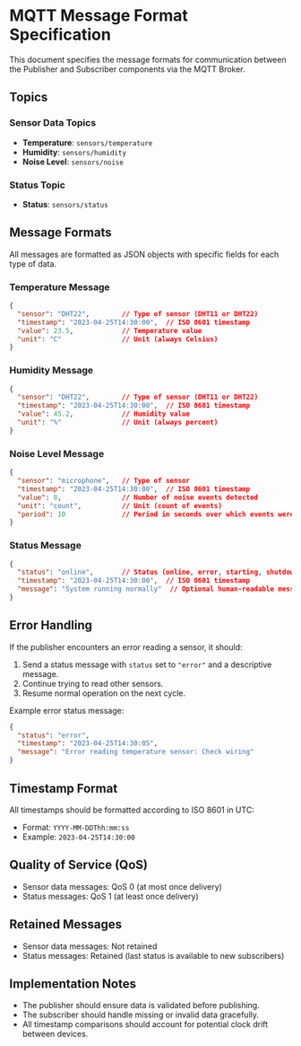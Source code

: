# MQTT Message Format Specification

This document specifies the message formats for communication between the Publisher and Subscriber components via the MQTT Broker.

## Topics

### Sensor Data Topics
- **Temperature**: `sensors/temperature`
- **Humidity**: `sensors/humidity`
- **Noise Level**: `sensors/noise`

### Status Topic
- **Status**: `sensors/status`

## Message Formats

All messages are formatted as JSON objects with specific fields for each type of data.

### Temperature Message

```json
{
  "sensor": "DHT22",        // Type of sensor (DHT11 or DHT22)
  "timestamp": "2023-04-25T14:30:00",  // ISO 8601 timestamp
  "value": 23.5,            // Temperature value
  "unit": "C"               // Unit (always Celsius)
}
```

### Humidity Message

```json
{
  "sensor": "DHT22",        // Type of sensor (DHT11 or DHT22)
  "timestamp": "2023-04-25T14:30:00",  // ISO 8601 timestamp
  "value": 45.2,            // Humidity value
  "unit": "%"               // Unit (always percent)
}
```

### Noise Level Message

```json
{
  "sensor": "microphone",   // Type of sensor
  "timestamp": "2023-04-25T14:30:00",  // ISO 8601 timestamp
  "value": 8,               // Number of noise events detected
  "unit": "count",          // Unit (count of events)
  "period": 10              // Period in seconds over which events were counted
}
```

### Status Message

```json
{
  "status": "online",       // Status (online, error, starting, shutdown)
  "timestamp": "2023-04-25T14:30:00",  // ISO 8601 timestamp
  "message": "System running normally"  // Optional human-readable message
}
```

## Error Handling

If the publisher encounters an error reading a sensor, it should:

1. Send a status message with `status` set to `"error"` and a descriptive message.
2. Continue trying to read other sensors.
3. Resume normal operation on the next cycle.

Example error status message:
```json
{
  "status": "error",
  "timestamp": "2023-04-25T14:30:05",
  "message": "Error reading temperature sensor: Check wiring"
}
```

## Timestamp Format

All timestamps should be formatted according to ISO 8601 in UTC:
- Format: `YYYY-MM-DDThh:mm:ss`
- Example: `2023-04-25T14:30:00`

## Quality of Service (QoS)

- Sensor data messages: QoS 0 (at most once delivery)
- Status messages: QoS 1 (at least once delivery)

## Retained Messages

- Sensor data messages: Not retained
- Status messages: Retained (last status is available to new subscribers)

## Implementation Notes

- The publisher should ensure data is validated before publishing.
- The subscriber should handle missing or invalid data gracefully.
- All timestamp comparisons should account for potential clock drift between devices.
